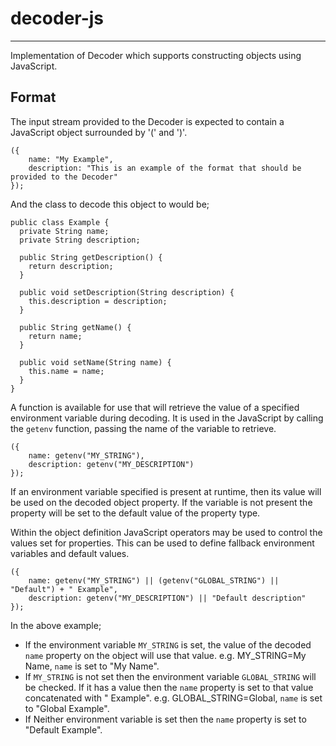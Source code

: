 # decoder-js

---

Implementation of Decoder which supports constructing objects using JavaScript.

## Format

The input stream provided to the Decoder is expected to contain a JavaScript object surrounded by '(' and ')'.

```
({
    name: "My Example",
    description: "This is an example of the format that should be provided to the Decoder"
});
```

And the class to decode this object to would be;

```
public class Example {
  private String name;
  private String description;

  public String getDescription() {
    return description;
  }

  public void setDescription(String description) {
    this.description = description;
  }

  public String getName() {
    return name;
  }

  public void setName(String name) {
    this.name = name;
  }
}
```

A function is available for use that will retrieve the value of a specified environment variable during decoding.
It is used in the JavaScript by calling the `getenv` function, passing the name of the variable to retrieve.

```
({
    name: getenv("MY_STRING"),
    description: getenv("MY_DESCRIPTION")
});
```

If an environment variable specified is present at runtime, then its value will be used on the decoded object property.
If the variable is not present the property will be set to the default value of the property type.

Within the object definition JavaScript operators may be used to control the values set for properties.
This can be used to define fallback environment variables and default values.

```
({
    name: getenv("MY_STRING") || (getenv("GLOBAL_STRING") || "Default") + " Example",
    description: getenv("MY_DESCRIPTION") || "Default description"
});
```

In the above example;
* If the environment variable `MY_STRING` is set, the value of the decoded `name` property on the object
will use that value.
e.g. MY_STRING=My Name, `name` is set to "My Name".
* If `MY_STRING` is not set then the environment variable `GLOBAL_STRING` will be checked. If it has a value
then the `name` property is set to that value concatenated with " Example".
e.g. GLOBAL_STRING=Global, `name` is set to "Global Example".
* If Neither environment variable is set then the `name` property is set to "Default Example".